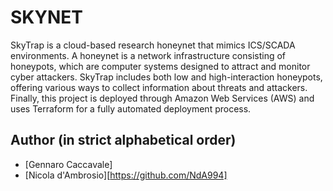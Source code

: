 # SKYNET

SkyTrap is a cloud-based research honeynet that mimics ICS/SCADA environments. A honeynet is a network infrastructure consisting of honeypots, which are computer systems designed to attract and monitor cyber attackers. SkyTrap includes both low and high-interaction honeypots, offering various ways to collect information about threats and attackers. Finally, this project is deployed through Amazon Web Services (AWS) and uses Terraform for a fully automated deployment process.

## Author (in strict alphabetical order)
- [Gennaro Caccavale]
- [Nicola d'Ambrosio][https://github.com/NdA994]
